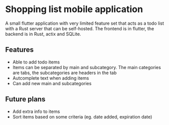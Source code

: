 # Shopping list mobile application
A small flutter application with very limited feature set that acts as a todo list with a Rust server that can be self-hosted.
The frontend is in flutter, the backend is in Rust, actix and SQLite.

## Features
- Able to add todo items
- Items can be separated by main and subcategory. The main categories are tabs, the subcategories are headers in the tab
- Autcomplete text when adding items
- Can add new main and subcategories

## Future plans
- Add extra info to items
- Sort items based on some criteria (eg. date added, expiration date)
